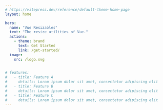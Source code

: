 ```yaml
---
# https://vitepress.dev/reference/default-theme-home-page
layout: home

hero:
  name: "Vue Resizables"
  text: "The resize utilities of Vue."
  actions:
    - theme: brand
      text: Get Started 
      link: /get-started/
  image:
    src: /logo.svg
  

# features:
#   - title: Feature A
#     details: Lorem ipsum dolor sit amet, consectetur adipiscing elit
#   - title: Feature B
#     details: Lorem ipsum dolor sit amet, consectetur adipiscing elit
#   - title: Feature C
#     details: Lorem ipsum dolor sit amet, consectetur adipiscing elit
---
```


